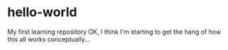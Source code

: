 # hello-world
My first learning repository
OK, I think I'm starting to get the hang of how this all works conceptually...
